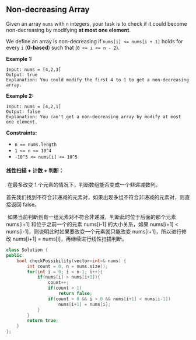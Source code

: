 ## Non-decreasing Array

Given an array `nums` with `n` integers, your task is to check if it could become non-decreasing by modifying **at most one element**.

We define an array is non-decreasing if `nums[i] <= nums[i + 1]` holds for every `i` (**0-based**) such that (`0 <= i <= n - 2`).

**Example 1:**

```
Input: nums = [4,2,3]
Output: true
Explanation: You could modify the first 4 to 1 to get a non-decreasing array.
```

**Example 2:**

```
Input: nums = [4,2,1]
Output: false
Explanation: You can't get a non-decreasing array by modify at most one element.
```

**Constraints:**

- `n == nums.length`
- `1 <= n <= 10^4`
- `-10^5 <= nums[i] <= 10^5`

#### 线性扫描 + 计数 + 判断：

​		在最多改变 1 个元素的情况下，判断数组能否变成一个非递减数列。

​		首先我们找到不符合非递减的元素对，如果出现多组不符合非递减的元素对，则直接返回 false。

​		如果当前判断到有一组元素对不符合非递减，判断此时位于后面的那个元素 nums[i+1] 和位于之前一个的元素 nums[i-1] 的大小关系，如果 nums[i+1] < nums[i-1]，则说明此时如果要改变一个元素就只能改变 nums[i+1]，所以进行修改 nums[i+1] = nums[i]，再继续进行线性扫描判断。

```c++
class Solution {
public:
    bool checkPossibility(vector<int>& nums) {
        int count = 0, n = nums.size();
        for(int i = 0; i < n-1; i++){
            if(nums[i] > nums[i+1]){
                count++;
                if(count > 1)
                    return false;
                if(count > 0 && i > 0 && nums[i+1] < nums[i-1])
                    nums[i+1] = nums[i];
            }
        }
        return true;
    }
};
```

